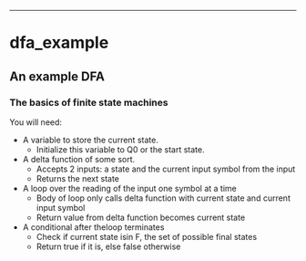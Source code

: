 
---

# dfa_example


## An example DFA


### The basics of finite state machines

You will need:

- A variable to store the current state.
  * Initialize this variable to Q0 or the start state.
- A delta function of some sort.
  * Accepts 2 inputs: a state and the current input symbol from the input
  * Returns the next state
- A loop over the reading of the input one symbol at a time
  * Body of loop only calls delta function with current state and current input symbol
  * Return value from delta function becomes current state
- A conditional after theloop terminates
  * Check if current state isin F, the set of possible final states
  * Return true if it is, else false otherwise



